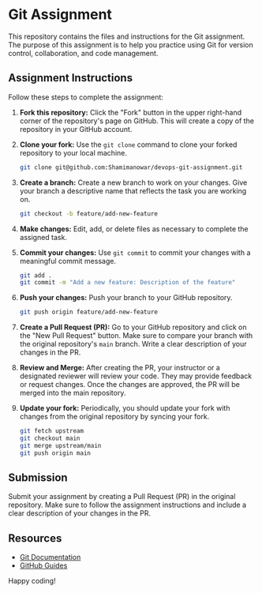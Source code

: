 # Git Assignment

This repository contains the files and instructions for the Git assignment. The purpose of this assignment is to help you practice using Git for version control, collaboration, and code management.

## Assignment Instructions

Follow these steps to complete the assignment:

1. **Fork this repository:** Click the "Fork" button in the upper right-hand corner of the repository's page on GitHub. This will create a copy of the repository in your GitHub account.

2. **Clone your fork:** Use the `git clone` command to clone your forked repository to your local machine.

    ```bash
    git clone git@github.com:Shamimanowar/devops-git-assignment.git
    ```

3. **Create a branch:** Create a new branch to work on your changes. Give your branch a descriptive name that reflects the task you are working on.

    ```bash
    git checkout -b feature/add-new-feature
    ```

4. **Make changes:** Edit, add, or delete files as necessary to complete the assigned task.

5. **Commit your changes:** Use `git commit` to commit your changes with a meaningful commit message.

    ```bash
    git add .
    git commit -m "Add a new feature: Description of the feature"
    ```

6. **Push your changes:** Push your branch to your GitHub repository.

    ```bash
    git push origin feature/add-new-feature
    ```

7. **Create a Pull Request (PR):** Go to your GitHub repository and click on the "New Pull Request" button. Make sure to compare your branch with the original repository's `main` branch. Write a clear description of your changes in the PR.

8. **Review and Merge:** After creating the PR, your instructor or a designated reviewer will review your code. They may provide feedback or request changes. Once the changes are approved, the PR will be merged into the main repository.

9. **Update your fork:** Periodically, you should update your fork with changes from the original repository by syncing your fork.

    ```bash
    git fetch upstream
    git checkout main
    git merge upstream/main
    git push origin main
    ```

## Submission

Submit your assignment by creating a Pull Request (PR) in the original repository. Make sure to follow the assignment instructions and include a clear description of your changes in the PR.

## Resources

- [Git Documentation](https://git-scm.com/doc)
- [GitHub Guides](https://guides.github.com/)

Happy coding!
